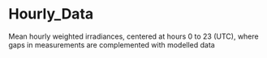 # Hourly_Data
Mean hourly weighted irradiances, centered at hours 0 to 23 (UTC), where gaps in measurements are complemented with modelled data
